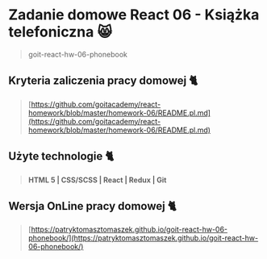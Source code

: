# Zadanie domowe React 06 - Książka telefoniczna 😸

> goit-react-hw-06-phonebook

## Kryteria zaliczenia pracy domowej 🐈

> [https://github.com/goitacademy/react-homework/blob/master/homework-06/README.pl.md](https://github.com/goitacademy/react-homework/blob/master/homework-06/README.pl.md)

## Użyte technologie 🐈

> **HTML 5 | CSS/SCSS | React | Redux | Git**

## Wersja OnLine pracy domowej 🐈

> [https://patryktomasztomaszek.github.io/goit-react-hw-06-phonebook/](https://patryktomasztomaszek.github.io/goit-react-hw-06-phonebook/)
